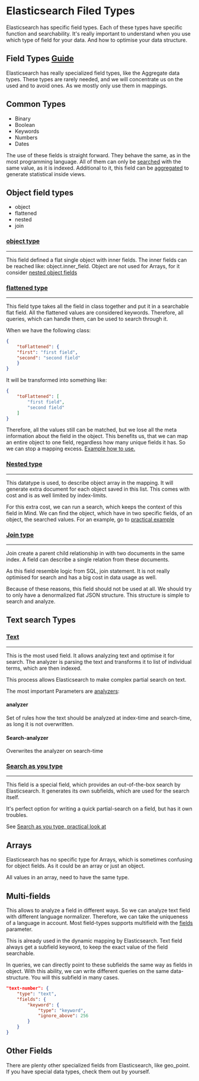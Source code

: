 # Elasticsearch Filed Types

Elasticsearch has specific field types.
Each of these types have specific function and searchability.
It's really important to understand when you use which type of field for your data.
And how to optimise your data structure.

## Field Types [Guide](https://www.elastic.co/guide/en/elasticsearch/reference/current/mapping-types.html)

Elasticsearch has really specialized field types, like the Aggregate data types.
These types are rarely needed, and we will concentrate us on the used and to avoid ones.
As we mostly only use them in mappings.

## Common Types

* Binary
* Boolean
* Keywords
* Numbers
* Dates

The use of these fields is straight forward.
They behave the same, as in the most programming language.
All of them can only be [searched](link-to-search-todo) with the same value, as it is indexed.
Additional to it, this field can be [aggregated](link-to-aggregation-todo) to generate statistical inside views.

## Object field types

* object
* flattened
* nested
* join

### [object type](https://www.elastic.co/guide/en/elasticsearch/reference/current/object.html)

___

This field defined a flat single object with inner fields.
The inner fields can be reached like: object.inner_field.
Object are not used for Arrays, for it consider [nested object fields](#nested-field)

### [flattened type](https://www.elastic.co/guide/en/elasticsearch/reference/current/flattened.html)

___

This field type takes all the field in class together and put it in a searchable flat field.
All the flattened values are considered keywords.
Therefore, all queries, which can handle them, can be used to search through it.

When we have the following class:

```json
{
    "toFlattened": {
    "first": "first field",
    "second": "second field"
    }
}
```

It will be transformed into something like:

```json
{
    "toFlattened": [
        "first field",
        "second field"
    ]
}
```

Therefore, all the values still can be matched, but we lose all the meta information about the field in the object.
This benefits us, that we can map an entire object to one field, regardless how many unique fields it has.
So we can stop a mapping excess.
[Example how to use.](./examples/Flattened-Field.md)

### [Nested type](https://www.elastic.co/guide/en/elasticsearch/reference/current/nested.html)

___

This datatype is used, to describe object array in the mapping.
It will generate extra document for each object saved in this list.
This comes with cost and is as well limited by index-limits.

For this extra cost, we can run a search, which keeps the context of this field in Mind.
We can find the object, which have in two specific fields, of an object, the searched values.
For an example, go to [practical example](nested-example-todo)

### [Join type](https://www.elastic.co/guide/en/elasticsearch/reference/current/parent-join.html)

___

Join create a parent child relationship in with two documents in the same index.
A field can describe a single relation from these documents.

As this field resemble logic from SQL, join statement.
It is not really optimised for search and has a big cost in data usage as well.

Because of these reasons, this field should not be used at all.
We should try to only have a denormalized flat JSON structure.
This structure is simple to search and analyze.

## Text search Types

### [Text](https://www.elastic.co/guide/en/elasticsearch/reference/current/text.html)

___

This is the most used field.
It allows analyzing text and optimise it for search.
The analyzer is parsing the text and transforms it to list of individual terms, which are then indexed.

This process allows Elasticsearch to make complex partial search on text.

The most important Parameters are [analyzers](./Analyzer.md):

#### analyzer

Set of rules how the text should be analyzed at index-time and search-time, as long it is not overwritten.

#### Search-analyzer

Overwrites the analyzer on search-time

### [Search as you type](https://www.elastic.co/guide/en/elasticsearch/reference/current/search-as-you-type.html)

___

This field is a special field, which provides an out-of-the-box search by Elasticsearch.
It generates its own subfields, which are used for the search itself.

It's perfect option for writing a quick partial-search on a field, but has it own troubles.

See [Search as you type, practical look at](todo-look-at)

## Arrays

Elasticsearch has no specific type for Arrays, which is sometimes confusing for object fields.
As it could be an array or just an object.

All values in an array, need to have the same type.

## Multi-fields

This allows to analyze a field in different ways.
So we can analyze text field with different language normalizer.
Therefore, we can take the uniqueness of a language in account.
Most field-types supports multifield with the [fields](https://www.elastic.co/guide/en/elasticsearch/reference/current/multi-fields.html) parameter.

This is already used in the dynamic mapping by Elasticsearch.
Text field always get a subfield keyword, to keep the exact value of the field searchable.

In queries, we can directly point to these subfields the same way as fields in object.
With this ability, we can write different queries on the same data-structure.
You will this subfield in many cases.

```json
"text-number": {
    "type": "text",
    "fields": {
        "keyword": {
            "type": "keyword",
            "ignore_above": 256
        }
    }
}
```

## Other Fields

There are plenty other specialized fields from Elasticsearch, like geo_point.
If you have special data types, check them out by yourself.
